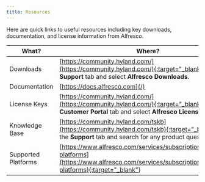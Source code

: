 ```yaml
---
title: Resources
---
```


Here are quick links to useful resources including key downloads, documentation, and license information from Alfresco.

| What? | Where? |
| ----- | ------ |
| Downloads | [https://community.hyland.com/](https://community.hyland.com/){:target="_blank"}. Go to the **Support** tab and select **Alfresco Downloads**. |
| Documentation | [https://docs.alfresco.com](/) |
| License Keys | [https://community.hyland.com/](https://community.hyland.com/){:target="_blank"}. Go to the **Customer Portal** tab and select **Alfresco Licensing**. |
| Knowledge Base | [https://community.hyland.com/tskb](https://community.hyland.com/tskb){:target="_blank"} Go to the **Support** tab and search for any product question. |
| Supported Platforms | [https://www.alfresco.com/services/subscription/supported-platforms](https://www.alfresco.com/services/subscription/supported-platforms){:target="_blank"} |
